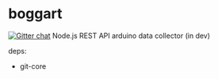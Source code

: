 boggart
=======
[![Gitter chat](https://badges.gitter.im/home-boggart.png)](https://gitter.im/home-boggart)
Node.js REST API arduino data collector (in dev)


deps:
- git-core
